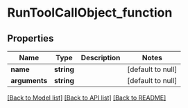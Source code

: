 # RunToolCallObject_function

## Properties
Name | Type | Description | Notes
------------ | ------------- | ------------- | -------------
**name** | **string** |  | [default to null]
**arguments** | **string** |  | [default to null]

[[Back to Model list]](../README.md#documentation-for-models) [[Back to API list]](../README.md#documentation-for-api-endpoints) [[Back to README]](../README.md)


